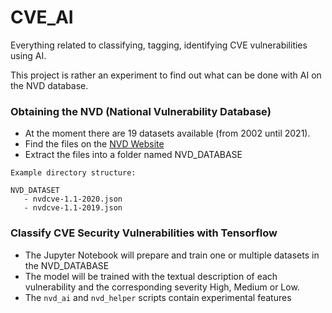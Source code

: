# CVE_AI
Everything related to classifying, tagging, identifying CVE vulnerabilities using AI.

This project is rather an experiment to find out what can be done with AI on the NVD database.


### Obtaining the NVD (National Vulnerability Database)

- At the moment there are 19 datasets available (from 2002 until 2021).
- Find the files on the [NVD Website](https://nvd.nist.gov/vuln/data-feeds#JSON_FEED)
- Extract the files into a folder named NVD_DATABASE
```
Example directory structure:

NVD_DATASET
   - nvdcve-1.1-2020.json
   - nvdcve-1.1-2019.json
```

### Classify CVE Security Vulnerabilities with Tensorflow

- The Jupyter Notebook will prepare and train one or multiple datasets in the NVD_DATABASE
- The model will be trained with the textual description of each vulnerability and the corresponding severity High, Medium or Low.
- The ```nvd_ai``` and ```nvd_helper``` scripts contain experimental features

